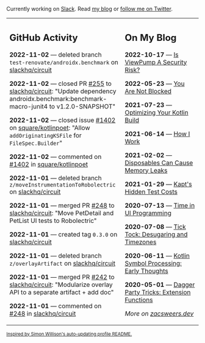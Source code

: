 Currently working on [Slack](https://slack.com/). Read [my blog](https://zacsweers.dev/) or [follow me on Twitter](https://twitter.com/ZacSweers).

<table><tr><td valign="top" width="60%">

## GitHub Activity
<!-- githubActivity starts -->
**2022-11-02** — deleted branch `test-renovate/androidx.benchmark` on [slackhq/circuit](https://github.com/slackhq/circuit)

**2022-11-02** — closed PR [#255](https://github.com/slackhq/circuit/pull/255) to [slackhq/circuit](https://github.com/slackhq/circuit): "Update dependency androidx.benchmark:benchmark-macro-junit4 to v1.2.0-SNAPSHOT"

**2022-11-02** — closed issue [#1402](https://github.com/square/kotlinpoet/issues/1402) on [square/kotlinpoet](https://github.com/square/kotlinpoet): "Allow `addOriginatingKSFile` for `FileSpec.Builder`"

**2022-11-02** — commented on [#1402](https://github.com/square/kotlinpoet/issues/1402#issuecomment-1300720936) in [square/kotlinpoet](https://github.com/square/kotlinpoet)

**2022-11-01** — deleted branch `z/moveInstrumentationToRobolectric` on [slackhq/circuit](https://github.com/slackhq/circuit)

**2022-11-01** — merged PR [#248](https://github.com/slackhq/circuit/pull/248) to [slackhq/circuit](https://github.com/slackhq/circuit): "Move PetDetail and PetList UI tests to Robolectric"

**2022-11-01** — created tag `0.3.0` on [slackhq/circuit](https://github.com/slackhq/circuit)

**2022-11-01** — deleted branch `z/overlayArtifact` on [slackhq/circuit](https://github.com/slackhq/circuit)

**2022-11-01** — merged PR [#242](https://github.com/slackhq/circuit/pull/242) to [slackhq/circuit](https://github.com/slackhq/circuit): "Modularize overlay API to a separate artifact + add doc"

**2022-11-01** — commented on [#248](https://github.com/slackhq/circuit/pull/248#issuecomment-1298876954) in [slackhq/circuit](https://github.com/slackhq/circuit)
<!-- githubActivity ends -->
</td><td valign="top" width="40%">

## On My Blog
<!-- blog starts -->
**2022-10-17** — [Is ViewPump A Security Risk?](https://www.zacsweers.dev/is-viewpump-a-security-risk/)

**2022-05-23** — [You Are Not Blocked](https://www.zacsweers.dev/you-are-not-blocked/)

**2021-07-23** — [Optimizing Your Kotlin Build](https://www.zacsweers.dev/optimizing-your-kotlin-build/)

**2021-06-14** — [How I Work](https://www.zacsweers.dev/how-i-work/)

**2021-02-02** — [Disposables Can Cause Memory Leaks](https://www.zacsweers.dev/disposables-can-cause-memory-leaks/)

**2021-01-29** — [Kapt's Hidden Test Costs](https://www.zacsweers.dev/kapts-hidden-test-costs/)

**2020-07-13** — [Time in UI Programming](https://www.zacsweers.dev/time-in-ui/)

**2020-07-08** — [Tick Tock: Desugaring and Timezones](https://www.zacsweers.dev/ticktock-desugaring-timezones/)

**2020-06-11** — [Kotlin Symbol Processing: Early Thoughts](https://www.zacsweers.dev/kotlin-symbol-processor-early-thoughts/)

**2020-05-01** — [Dagger Party Tricks: Extension Functions](https://www.zacsweers.dev/dagger-party-tricks-extension-functions/)
<!-- blog ends -->
_More on [zacsweers.dev](https://zacsweers.dev/)_
</td></tr></table>

<sub><a href="https://simonwillison.net/2020/Jul/10/self-updating-profile-readme/">Inspired by Simon Willison's auto-updating profile README.</a></sub>